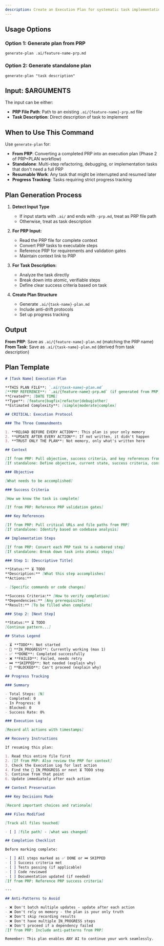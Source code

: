 ```yaml
---
description: Create an Execution Plan for systematic task implementation
---
```


## Usage Options

### Option 1: Generate plan from PRP
```
generate-plan .ai/feature-name-prp.md
```

### Option 2: Generate standalone plan  
```
generate-plan "task description"
```

## Input: $ARGUMENTS

The input can be either:
- **PRP File Path**: Path to an existing `.ai/{feature-name}-prp.md` file
- **Task Description**: Direct description of task to implement

## When to Use This Command

Use `generate-plan` for:

- **From PRP**: Converting a completed PRP into an execution plan (Phase 2 of PRP+PLAN workflow)
- **Standalone**: Multi-step refactoring, debugging, or implementation tasks that don't need a full PRP
- **Resumable Work**: Any task that might be interrupted and resumed later
- **Progress Tracking**: Tasks requiring strict progress tracking

## Plan Generation Process

1. **Detect Input Type**
   - If input starts with `.ai/` and ends with `-prp.md`, treat as PRP file path
   - Otherwise, treat as task description

2. **For PRP Input:**
   - Read the PRP file for complete context
   - Convert PRP tasks to executable steps
   - Reference PRP for requirements and validation gates
   - Maintain context link to PRP

3. **For Task Description:**
   - Analyze the task directly
   - Break down into atomic, verifiable steps
   - Define clear success criteria based on task

4. **Create Plan Structure**
   - Generate `.ai/{task-name}-plan.md`
   - Include anti-drift protocols
   - Set up progress tracking

## Output

**From PRP**: Save as `.ai/{feature-name}-plan.md` (matching the PRP name)
**From Task**: Save as `.ai/{task-name}-plan.md` (derived from task description)

## Plan Template

````markdown
# [Task Name] Execution Plan

**THIS PLAN FILE**: `.ai/{task-name}-plan.md`
[**PRP REFERENCE**: `.ai/{feature-name}-prp.md` (if generated from PRP)]
**Created**: [DATE TIME]
**Type**: [feature|bugfix|refactor|debug|other]
**Estimated Complexity**: [simple|moderate|complex]

## CRITICAL: Execution Protocol

### The Three Commandments

1. **RELOAD BEFORE EVERY ACTION**: This plan is your only memory
2. **UPDATE AFTER EVERY ACTION**: If not written, it didn't happen
3. **TRUST ONLY THE PLAN**: Not memory, only what's written here

## Context

[If from PRP: Pull objective, success criteria, and key references from PRP]
[If standalone: Define objective, current state, success criteria, constraints]

### Objective

[What needs to be accomplished]

### Success Criteria

[How we know the task is complete]

[If from PRP: Reference PRP validation gates]

### Key References

[If from PRP: Pull critical URLs and file paths from PRP]
[If standalone: Identify based on codebase analysis]

## Implementation Steps

[If from PRP: Convert each PRP task to a numbered step]
[If standalone: Break down task into atomic steps]

### Step 1: [Descriptive Title]

**Status:** ⏳ TODO
**Description:** [What this step accomplishes]
**Actions:**

- [Specific commands or code changes]

**Success Criteria:** [How to verify completion]
**Dependencies:** [Any prerequisites]
**Result:** [To be filled when complete]

### Step 2: [Next Step]

**Status:** ⏳ TODO
[Continue pattern...]

## Status Legend

- ⏳ **TODO**: Not started
- 🔄 **IN_PROGRESS**: Currently working (max 1)
- ✅ **DONE**: Completed successfully
- ❌ **FAILED**: Failed, needs retry
- ⏭️ **SKIPPED**: Not needed (explain why)
- 🚫 **BLOCKED**: Can't proceed (explain why)

## Progress Tracking

### Summary

- Total Steps: [N]
- Completed: 0
- In Progress: 0
- Blocked: 0
- Success Rate: 0%

### Execution Log

[Record all actions with timestamps]

## Recovery Instructions

If resuming this plan:

1. Read this entire file first
2. [If from PRP: Also review the PRP for context]
3. Check the Execution Log for last action
4. Find the 🔄 IN_PROGRESS or next ⏳ TODO step
5. Continue from that point
6. Update immediately after each action

## Context Preservation

### Key Decisions Made

[Record important choices and rationale]

### Files Modified

[Track all files touched]

- [ ] [file path] - [what was changed]

## Completion Checklist

Before marking complete:

- [ ] All steps marked as ✅ DONE or ⏭️ SKIPPED
- [ ] Success criteria met
- [ ] Tests passing (if applicable)
- [ ] Code reviewed
- [ ] Documentation updated (if needed)
[If from PRP: Reference PRP success criteria]

---

## Anti-Patterns to Avoid

- ❌ Don't batch multiple updates - update after each action
- ❌ Don't rely on memory - the plan is your only truth
- ❌ Don't skip recording results
- ❌ Don't have multiple IN_PROGRESS steps
- ❌ Don't proceed if a dependency failed
[If from PRP: Include anti-patterns from PRP]

Remember: This plan enables ANY AI to continue your work seamlessly.
````